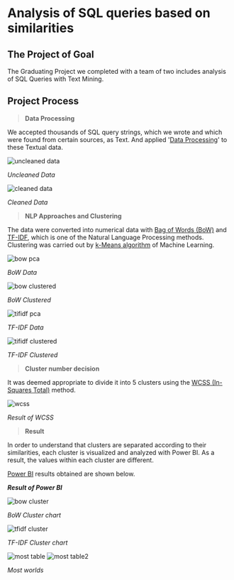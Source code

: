 # Analysis of SQL queries based on similarities

## The Project of Goal

The Graduating Project we completed with a team of two includes analysis of SQL Queries with Text Mining.

## Project Process

>**Data Processing**

We accepted thousands of SQL query strings, which we wrote and which were found from certain sources, as Text. 
And applied '[Data Processing](https://github.com/senaokusluk/Analysis-of-SQL-Queries-based-on-similarities/blob/master/Tez%20Projesi/Tez%20Projesi/asil_onisleme.py)' to these Textual data.

![uncleaned data](image/uncleaned_data.png) 

*Uncleaned Data*

![cleaned data](image/cleaned_data.png)

*Cleaned Data*

>**NLP Approaches and Clustering**

The data were converted into numerical data with [Bag of Words (BoW)](https://github.com/senaokusluk/Analysis-of-SQL-Queries-based-on-similarities/blob/master/Tez%20Projesi/Tez%20Projesi/bow_kume_bilgi.py) and [TF-IDF](https://github.com/mertcankarakaya/Analysis-of-SQL-queries-based-on-similarities/blob/master/tfidf_kume_bilgi.py), which is one of the Natural Language Processing methods.
Clustering was carried out by [k-Means algorithm](https://github.com/senaokusluk/Analysis-of-SQL-Queries-based-on-similarities/blob/master/Tez%20Projesi/Tez%20Projesi/kumeleme.py) of Machine Learning. 

![bow pca](image/bow_pca.png)

*BoW Data*

![bow clustered](image/bow_clustered.png)

*BoW Clustered*

![tifidf pca](image/tfidf_pca.png)

*TF-IDF Data*

![tifidf clustered](image/tfidf_clustered.png)

*TF-IDF Clustered*

>**Cluster number decision**

It was deemed appropriate to divide it into 5 clusters using the [WCSS (In-Squares Total)](https://github.com/senaokusluk/Analysis-of-SQL-Queries-based-on-similarities/blob/master/Tez%20Projesi/Tez%20Projesi/wcss_hesaplama.py) method.

![wcss](image/wcss.png)

*Result of WCSS*

>**Result**

In order to understand that clusters are separated according to their similarities, each cluster is visualized and analyzed with Power BI. 
As a result, the values within each cluster are different.

[Power BI](https://github.com/senaokusluk/Analysis-of-SQL-Queries-based-on-similarities/blob/master/powerB%C4%B1.pbix) results obtained are shown below.

***Result of Power BI***

![bow cluster](image/bow_cluster.png)

*BoW Cluster chart*

![tfidf cluster](image/tfidf_cluster.png)

*TF-IDF Cluster chart*

![most table](image/most_word2.png)
![most table2](image/4_most_word.png)

*Most worlds*
